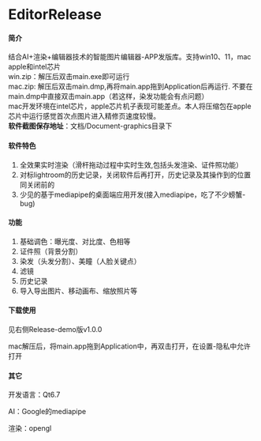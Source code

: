# EditorRelease
#### 简介
结合AI+渲染+编辑器技术的智能图片编辑器-APP发版库。支持win10、11，mac apple和intel芯片\
win.zip：解压后双击main.exe即可运行\
mac.zip: 解压后双击main.dmp,再将main.app拖到Application后再运行. 不要在main.dmp中直接双击main.app（若这样，染发功能会有点问题）\
mac开发环境在intel芯片，apple芯片机子表现可能差点。本人将压缩包在apple芯片中运行感觉首次点图片进入精修页速度较慢。\
**软件截图保存地址**：文档/Document-graphics目录下

#### **软件特色**

1. 全效果实时渲染（滑杆拖动过程中实时生效,包括头发渲染、证件照功能）
2. 对标lightroom的历史记录，关闭软件后再打开，历史记录及其操作到的位置同关闭前的
3. 少见的基于mediapipe的桌面端应用开发(接入mediapipe，吃了不少螃蟹-bug)

#### **功能**

1. 基础调色：曝光度、对比度、色相等 
2. 证件照（背景分割） 
3. 染发（头发分割）、美瞳（人脸关键点）
4. 滤镜
5. 历史记录
6. 导入导出图片、移动画布、缩放照片等
   
#### **下载使用**
见右侧Release-demo版v1.0.0

mac解压后，将main.app拖到Application中，再双击打开，在设置-隐私中允许打开

#### 其它

开发语言：Qt6.7

AI：Google的mediapipe

渲染：opengl

